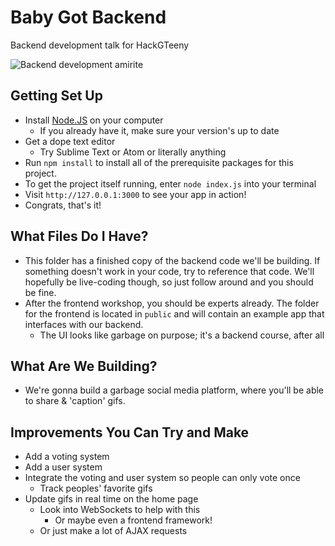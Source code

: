 # Baby Got Backend

Backend development talk for HackGTeeny

![Backend development amirite](https://media.giphy.com/media/eLJbTsEaMgASs/giphy.gif)

## Getting Set Up

* Install [Node.JS](https://nodejs.org/en/download/) on your computer
	* If you already have it, make sure your version's up to date
* Get a dope text editor
	* Try Sublime Text or Atom or literally anything
* Run `npm install` to install all of the prerequisite packages for this project.
* To get the project itself running, enter `node index.js` into your terminal
* Visit `http://127.0.0.1:3000` to see your app in action!
* Congrats, that's it!

## What Files Do I Have?

* This folder has a finished copy of the backend code we'll be building. If something doesn't work in your code, try to reference that code. We'll hopefully be live-coding though, so just follow around and you should be fine.
* After the frontend workshop, you should be experts already. The folder for the frontend is located in `public` and will contain an example app that interfaces with our backend.
	* The UI looks like garbage on purpose; it's a backend course, after all

## What Are We Building?

* We're gonna build a garbage social media platform, where you'll be able to share & 'caption' gifs. 

## Improvements You Can Try and Make
* Add a voting system
* Add a user system
* Integrate the voting and user system so people can only vote once
	* Track peoples' favorite gifs
* Update gifs in real time on the home page
	* Look into WebSockets to help with this
		* Or maybe even a frontend framework!
    * Or just make a lot of AJAX requests
